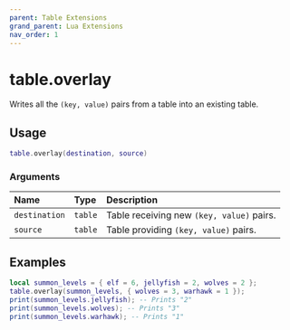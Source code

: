 ```yaml
---
parent: Table Extensions
grand_parent: Lua Extensions
nav_order: 1
---
```


# table.overlay

Writes all the `(key, value)` pairs from a table into an existing table.

## Usage

```lua
table.overlay(destination, source)
```

### Arguments

| Name          | Type    | Description                               |
| :------------ | :------ | :---------------------------------------- |
| `destination` | `table` | Table receiving new `(key, value)` pairs. |
| `source`      | `table` | Table providing `(key, value)` pairs.     |

## Examples

```lua
local summon_levels = { elf = 6, jellyfish = 2, wolves = 2 };
table.overlay(summon_levels, { wolves = 3, warhawk = 1 });
print(summon_levels.jellyfish); -- Prints "2"
print(summon_levels.wolves); -- Prints "3"
print(summon_levels.warhawk); -- Prints "1"
```
